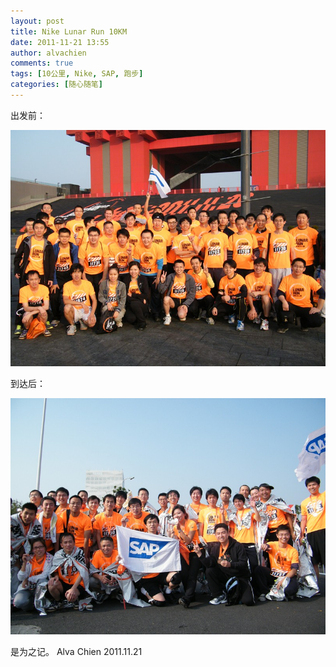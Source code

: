 ```yaml
---
layout: post
title: Nike Lunar Run 10KM
date: 2011-11-21 13:55
author: alvachien
comments: true
tags: [10公里, Nike, SAP, 跑步]
categories: [随心随笔]
---
```

出发前：

![出发前，中国馆](/assets/uploads/2011/11/DSCF1240-Small.jpg)

到达后：

![到达后，东方体育中心](/assets/uploads/2011/11/DSCF1307-Small.jpg)


是为之记。
Alva Chien
2011.11.21
